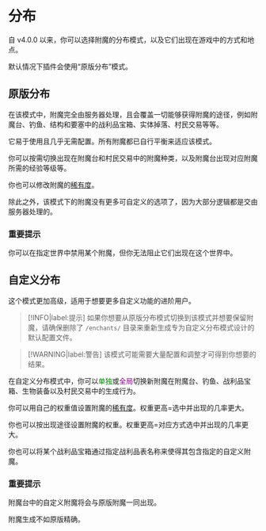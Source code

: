 # 分布

自 v4.0.0 以来，你可以选择附魔的分布模式，以及它们出现在游戏中的方式和地点。

默认情况下插件会使用“原版分布”模式。

## 原版分布

在该模式中，附魔完全由服务器处理，且会覆盖一切能够获得附魔的途径，例如附魔台、钓鱼、结构和要塞中的战利品宝箱、实体掉落、村民交易等等。

它易于使用且几乎无需配置。所有附魔都已自行平衡来适应该模式。

你可以按需切换出现在附魔台和村民交易中的附魔种类，以及附魔台出现对应附魔所需的经验等级等。

你也可以修改附魔的[稀有度](features.rarity.md)。

除此之外，该模式下的附魔没有更多可自定义的选项了，因为大部分逻辑都是交由服务器处理的。

### 重要提示

你可以在指定世界中禁用某个附魔，但你无法阻止它们出现在这个世界中。

## 自定义分布

这个模式更加高级，适用于想要更多自定义功能的进阶用户。

> [!INFO|label:提示]
> 如果你想要从原版分布模式切换到该模式并想要保留附魔，请确保删除了 `/enchants/` 目录来重新生成专为自定义分布模式设计的默认配置文件。

> [!WARNING|label:警告]
> 该模式可能需要大量配置和调整才可得到你想要的结果。

在自定义分布模式中，你可以<font color="green">单独</font>或<font color="purple">全局</font>切换新附魔在附魔台、钓鱼、战利品宝箱、生物装备以及村民交易中的生成行为。

你可以用自己的权重值设置附魔的[稀有度](features.rarity.md)。权重更高=选中并出现的几率更大。

你也可以按出现途径设置附魔的权重。权重更高=对应方式选中并出现的几率更大。

你也可以将某个战利品宝箱通过指定战利品表名称来使得其包含指定的自定义附魔。

### 重要提示

附魔台中的自定义附魔将会与原版附魔一同出现。

附魔生成不如原版精确。